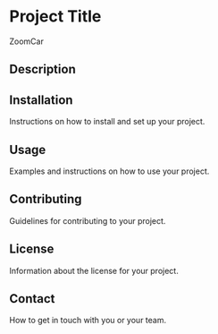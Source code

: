 # Project Title

ZoomCar

## Description



## Installation

Instructions on how to install and set up your project.

## Usage

Examples and instructions on how to use your project.

## Contributing

Guidelines for contributing to your project.

## License

Information about the license for your project.

## Contact

How to get in touch with you or your team.
